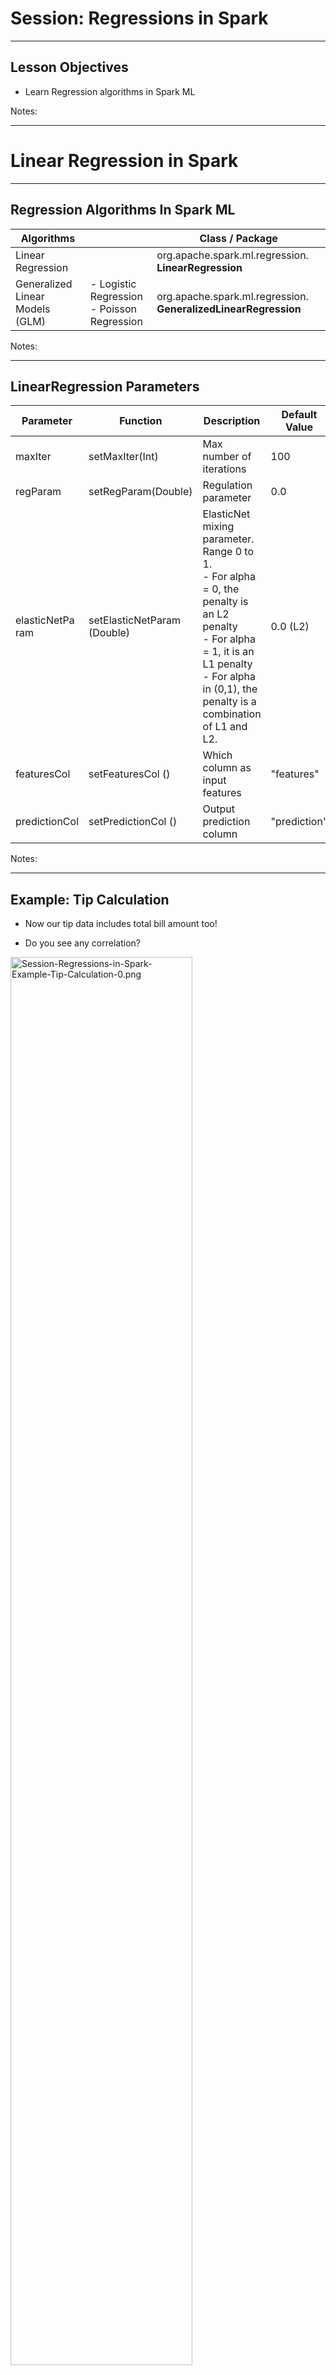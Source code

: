 # Session: Regressions in Spark

---

## Lesson Objectives


 * Learn Regression algorithms in Spark ML

Notes:




---

# Linear Regression in Spark

---

## Regression Algorithms In Spark ML
| Algorithms                       |                                                        | Class / Package                                                 |
|----------------------------------|--------------------------------------------------------|-----------------------------------------------------------------|
| Linear Regression                |                                                        | org.apache.spark.ml.regression. **LinearRegression**            |
| Generalized  Linear Models (GLM) | -  Logistic  Regression   <br /> -  Poisson Regression | org.apache.spark.ml.regression. **GeneralizedLinearRegression** |

Notes:



---

## LinearRegression Parameters

| Parameter        | Function                    | Description                                                                                                                                                                                                       | Default Value |
|------------------|-----------------------------|-------------------------------------------------------------------------------------------------------------------------------------------------------------------------------------------------------------------|---------------|
| maxIter          | setMaxIter(Int)             | Max number of iterations                                                                                                                                                                                          | 100           |
| regParam         | setRegParam(Double)         | Regulation parameter                                                                                                                                                                                              | 0.0           |
| elasticNetPa ram | setElasticNetParam (Double) | ElasticNet mixing parameter.  Range 0 to 1.<br /> - For alpha = 0, the penalty is an L2 penalty<br /> - For alpha = 1, it is an L1 penalty<br /> - For alpha in (0,1), the penalty is a combination of L1 and L2. | 0.0  (L2)     |
| featuresCol      | setFeaturesCol ()           | Which column as input features                                                                                                                                                                                    | "features"    |
| predictionCol    | setPredictionCol ()         | Output prediction column                                                                                                                                                                                          | "prediction"  |

Notes:



---

## Example: Tip Calculation


 * Now our tip data includes total bill amount too!

 * Do you see any correlation?

<img src="../../assets/images/machine-learning/3rd-party/Session-Regressions-in-Spark-Example-Tip-Calculation-0.png" alt="Session-Regressions-in-Spark-Example-Tip-Calculation-0.png" style="width:76%;"/><!-- {"left" : 1.02, "top" : 2.38, "height" : 4.23, "width" : 8.21} -->



Notes:



---

## Tips vs Bill


 * There is clearly a correlation between bill amount and tip

 * We can fit a line to predict tip

 * This is **linear regression**!

<img src="../../assets/images/machine-learning/Session-Regressions-in-Spark-Tips-vs-Bill-0.png" style="width:50%"><!-- {"left" : 2.24, "top" : 2.6, "height" : 4.36, "width" : 5.77} -->


Notes:



---

## Spark Linear Regression Code (Scala)

```
 import org.apache.spark.ml.regression.LinearRegression  

 // Load training data
 val training = spark.read.....  

 val lr = new LinearRegression()  
    .setMaxIter(10)  
    .setRegParam(0.3)  
    .setElasticNetParam(0.8)    

 // Fit the model
 val lrModel = lr.fit(training)  

 // Print the coefficients and intercept for linear regression
 println(s"Coefficients: ${lrModel.coefficients} Intercept: ${lrModel.intercept}")  

 // Summarize the model over the training set and print out some metrics
 val trainingSummary = lrModel.summary
 println(s"numIterations: ${trainingSummary.totalIterations}")
 println(s"objectiveHistory: [${trainingSummary.objectiveHistory.mkString(",")}]")
 trainingSummary.residuals.show()
 println(s"RMSE: ${trainingSummary.rootMeanSquaredError}")
 println(s"r2: ${trainingSummary.r2}")
```
Notes:

TODO – update for tips


---

## Spark Linear Regression Code (Python)  1/4  - Creating Data Frames

```
 #  **** 1 ****

 import numpy as np
 import pandas as pd

 tip_data = pd.DataFrame({     
     'bill' : [50.00, 30.00, 60.00, 40.00, 65.00, 20.00, 10.00, 15.00, 25.00, 35.00],
     'tip' : [12.00, 7.00, 13.00, 8.00, 15.00, 5.00, 2.00, 2.00, 3.00, 4.00]    
     })
print(tip_data)  


#  **** 2 ****
 spark_tips = spark.createDataFrame(tip_data)
 spark_tips.show()
```

 * ** 1 **: importing Numpy and Pandas libraries

 * ** 2 **: Constructing a Panda dataframe and converting it into Spark dataframe

Notes:



---

## Spark Linear Regression Code (Python)  2/4 – Plotting Data

```
 import matplotlib.pyplot as plt
 plt.scatter(tip_data.bill, tip_data.tip)
 plt.ylabel('tip')
 plt.xlabel('bill')
 plt.show()
```

<img src="../../assets/images/machine-learning/Python-2-4-Plotting-Data-0.png" style="width:50%;"/><!-- {"left" : 2.17, "top" : 2.87, "height" : 4.16, "width" : 5.91} -->


Notes:



---

## Spark Linear Regression Code (Python) 3/4 – Create a Model, Fit Training Data

```
 from pyspark.ml.regression import LinearRegression 
 from pyspark.ml.feature import VectorAssembler 

 #  **** 3 ****
 assembler = VectorAssembler(inputCols=["bill"], outputCol="features")
 featureVector = assembler.transform(spark_tips)
 featureVector.show()

 #  **** 4 ****
 lr = LinearRegression(maxIter=10, regParam=0.3, elasticNetParam=0.8)
 lrModel = lr.fit(featureVector)

 #  **** 5 ****
 intercept = lrModel.intercept    # This is the intercept  
 slope = lrModel.coefficients[0]  # This is the slope
```
<!-- {"left" : 0, "top" : 1.28, "height" : 3.49, "width" : 10.25} -->

Notes:



---

## Spark Linear Regression Code (Python) 3/4 – Print Model Properties

```
# Print the coefficients and intercept for linear regression  
print("Coefficients: %s" % str(lrModel.coefficients[0]))
print("Intercept: %s" % str(lrModel.intercept))    

# Summarize the model over the training set and print out some metrics
trainingSummary = lrModel.summary
print("numIterations: %d" % trainingSummary.totalIterations)
print("objectiveHistory: %s" % str(trainingSummary.objectiveHistory))
print("RMSE: %f" % trainingSummary.rootMeanSquaredError)
print("r2: %f" % trainingSummary.r2)
trainingSummary.residuals.show()
```
<!-- {"left" : 0, "top" : 1.15, "height" : 2.62, "width" : 10.25} -->


```text
Coefficients: 0.226334605857
Intercept: -0.8217112049846651
numIterations: 3
objectiveHistory: [0.5000000000000002, 0.4158224893708402, 0.10101250448579287]
RMSE: 1.413302
r2: 0.902517
+--------------------+
|           residuals|
+--------------------+
|  1.5049809121494295|
|  1.0316730292835246|
|  ...               |
| -3.0999999999999996|
+--------------------+

```
<!-- {"left" : 0, "top" : 4.16, "height" : 2.78, "width" : 9.75} -->


Notes:



---

## Evaluating Linear Regression Model

  * Plot
  * Residuals
  * R2

Notes:



---

## Evaluating Linear Regression Model - Plot the regression

```
 # Create a list of values in the best fit line
 abline_values = [slope * i + intercept for i in tip_data.bill]

 # Plot the best fit line over the actual values
 plt.scatter(tip_data.bill, tip_data.tip)
 plt.plot(tip_data.bill, abline_values, 'b')
 plt.ylabel('tip')
 plt.xlabel('bill')
 plt.title("Fit Line")
 plt.show()
```
<!-- {"left" : 0, "top" : 1.24, "height" : 2.65, "width" : 10.25} -->


<img src="../../assets/images/machine-learning/Model-Plot-the-regression-0.png" style="width:40%"><!-- {"left" : 3.01, "top" : 3.97, "height" : 3.19, "width" : 4.24} -->


Notes:



---

## Evaluating Linear Regression Model – Calculate Coefficient of Determination (R2)

 * R2 is between 0 and 1.1 is perfect fit!

 * Here our R2 is 0.90 -> pretty good fit !

```
 # Summarize the model over the training set and print out some metrics
 trainingSummary = lrModel.summary
 print("RMSE: %f" % trainingSummary.rootMeanSquaredError)
 print("r2: %f" % trainingSummary.r2)

# output
# RMSE: 1.413302
# r2: 0.902517
```
<!-- {"left" : 0, "top" : 2.43, "height" : 1.97, "width" : 10.25} -->


Notes:



---

## Evaluating Linear Regression Model – Plot Residuals

  * Residuals are the error / difference between the actual tip and predicted tip

  * We want it to be as small as possible

  * Overall residuals should be close to zeroWe don't want model that always predicts high or low


<img src="../../assets/images/machine-learning/3rd-party/Session-Regressions-in-Spark-Evaluating-Linear-Regression-Model-Plot-Residuals-0.png" style="width:60%"><!-- {"left" : 1.02, "top" : 3.15, "height" : 3.88, "width" : 8.21} -->


Notes:



---

## Evaluating Linear Regression Model – Estimate Tip

```
 a = lrModel.coefficients[0]   # -0.8217112049846651
 b = lrModel.intercept         # 0.226334605857*   

 tip_for_100 = a * 100 + b   
 print(tip_for_100)   # 21.81     

 # add estimated tip to dataframe  
 tip_data['est_tip'] = tip_data.bill * a + b
 tip_data
```

<img src="../../assets/images/machine-learning/3rd-party/Session-Regressions-in-Spark-Evaluating-Linear-Regression-Model-Estimate-Tip-0.png" style="width:16%;"/><!-- {"left" : 4.35, "top" : 3.7, "height" : 3.19, "width" : 1.55} -->


Notes:



---

## Evaluating Linear Regression Model – Estimate Tip

```
 ## Adding Estimated Tip column to Spark dataframe
 # This is a bit tricky. We need to use the sql expr function to make this work.
 # The formula: (bill * a) + b

 from pyspark.sql.functions import expr  
 formula = "(bill * " + str(a) + ") + " + str(b)
 print(formula)  

 spark_tips_with_est = spark_tips.withColumn("est_tip", expr(formula))
 spark_tips_with_est.show()
```

```text
(bill * 0.226334605857) + -0.8217112049846651

+----+----+------------------+
|bill| tip|           est_tip|
+----+----+------------------+
|50.0|12.0|10.495019087865336|
|30.0| 7.0| 5.968326970725334|
|60.0|13.0|12.758365146435334|
|40.0| 8.0| 8.231673029295335|
|65.0|15.0|13.890038175720335|
|20.0| 5.0|3.7049809121553343|
|10.0| 2.0|1.4416348535853347|
|15.0| 2.0| 2.573307882870335|
|25.0| 3.0| 4.836653941440335|
|35.0| 4.0|7.1000000000103345|
+----+----+------------------+

```

Notes:



---

## Lab: Linear Regression


  *  **Overview**:
     - Use ML Linear Regression
  *  **Approximate time**:
     - 20-40 mins
  *  **Instructions**:
     - LIR-1: tip data, to get started with APIs

     - LIR-2: house prices


Notes:




---

# Multiple Linear Regression in Spark

---

## Problem: House Prices

| Sale Price $ | Bedrooms | Bathrooms | Sqft_Living | Sqft_Lot |
|--------------|----------|-----------|-------------|----------|
| 280,000      | 6        | 3         | 2,400       | 9,373    |
| 1,000,000    | 4        | 3.75      | 3,764       | 20,156   |
| 745,000      | 4        | 1.75      | 2.060       | 26,036   |
| 425,000      | 5        | 3.75      | 3,200       | 8,618    |
| 240,000      | 4        | 1.75      | 1,720       | 8,620    |
| 327,000      | 3        | 1.5       | 1,750       | 34,465   |
| 347,000      | 4        | 1.75      | 1,860       | 14,650   |


  * Multiple factors decide house prices

  * It is not a simple  Y ~ X any more

  * We will use  **multiple linear regression**

Notes:



---

## Multiple Linear Regression


<img src="../../assets/images/machine-learning/3rd-party/Session-Regressions-in-Spark-Multiple-Linear-Regression-0.png" style="width:70%"/>


 * Outcome depends on multiple variables

Notes:



---

## Multiple Linear Regression in Spark


  * Spark.ml.LinearRegression supports MLR out of the box

  * When creating a featureVector, we will have multiple columns are input

     - ["Bedrooms", "Bathrooms", "SqFtTotLiving", "SqFtLot"]

     - Order doesn't matter

Notes:



---

## Multiple Linear Regression in Spark – Code (Python)

```
import numpy as np
import pandas as pd
import matplotlib.pyplot as plt
from pyspark.ml.regression import LinearRegression
from pyspark.ml.feature import VectorAssembler

housePrices = spark.read.csv("/data/house-prices/house-sales-full.csv", header=True, inferSchema=True)
housePrices.show()
## too many attributes / columns

## select a few attributes
housePrices_compact = housePrices_compact.show()
housePrices.select("SalePrice", "Bedrooms", "Bathrooms", "SqFtTotLiving", "SqFtLot")

housePrices_compact.count() ## 27,063 observations

```


Notes:



---

## Multiple Linear Regression in Spark – Code (Python)


```text
Row count = 27063


+---------+--------+---------+-------------+-------+
|SalePrice|Bedrooms|Bathrooms|SqFtTotLiving|SqFtLot|
+---------+--------+---------+-------------+-------+
|   280000|       6|      3.0|         2400|   9373|
|  1000000|       4|     3.75|         3764|  20156|
|   745000|       4|     1.75|         2060|  26036|
|   425000|       5|     3.75|         3200|   8618|
|   240000|       4|     1.75|         1720|   8620|
|   349900|       2|      1.5|          930|   1012|
|   327500|       3|      1.5|         1750|  34465|
|   347000|       4|     1.75|         1860|  14659|
|   220400|       2|      1.0|          990|   5324|
|   437500|       4|      2.0|         1980|  10585|
|   150000|       2|      1.0|          840|  12750|
|   300000|       3|      1.0|         1750|   5200|
+---------+--------+---------+-------------+-------+

```

Notes:



---

## Multiple Linear Regression in Spark – Code (Python)

```
assembler = VectorAssembler(inputCols=["Bedrooms", "Bathrooms","SqFtTotLiving", "SqFtLot"], outputCol="features")

featureVector = assembler.transform(housePrices_compact)
featureVector = featureVector.withColumnRenamed("SalePrice", "label") featureVector.show(10,False) # display 10 rows and all column data without truncating

```


```text
+-------+--------+---------+-------------+-------+-------------------------+
|label  |Bedrooms|Bathrooms|SqFtTotLiving|SqFtLot|features                 |
+-------+--------+---------+-------------+-------+-------------------------+
|280000 |6       |3.0      |2400         |9373   |[6.0,3.0,2400.0,9373.0]  |
|1000000|4       |3.75     |3764         |20156  |[4.0,3.75,3764.0,20156.0]|
|745000 |4       |1.75     |2060         |26036  |[4.0,1.75,2060.0,26036.0]|
|425000 |5       |3.75     |3200         |8618   |[5.0,3.75,3200.0,8618.0] |
|240000 |4       |1.75     |1720         |8620   |[4.0,1.75,1720.0,8620.0] |
|349900 |2       |1.5      |930          |1012   |[2.0,1.5,930.0,1012.0]   |
|327500 |3       |1.5      |1750         |34465  |[3.0,1.5,1750.0,34465.0] |
|347000 |4       |1.75     |1860         |14659  |[4.0,1.75,1860.0,14659.0]|
|220400 |2       |1.0      |990          |5324   |[2.0,1.0,990.0,5324.0]   |
|437500 |4       |2.0      |1980         |10585  |[4.0,2.0,1980.0,10585.0] |
+-------+--------+---------+-------------+-------+-------------------------+
only showing top 10 rows

```

Notes:



---

## Multiple Linear Regression in Spark – Code (Python)


```
lr = LinearRegression(maxIter=10, regParam=0.3, elasticNetParam=0.8)
lrModel = lr.fit(featureVector)
print("Coefficents:" + str(lrModel.coefficients))
print("Intercept: " + str(lrModel.intercept))
print("RMSE: %f" % lrModel.summary.rootMeanSquaredError)
print("r2: %f" % lrModel.summary.r2)
print("numIterations: %d" % lrModel.summary.totalIterations)
print("objectiveHistory: %s" % str(lrModel.summary.objectiveHistory))
```

```text
Coefficents:[-69405.457812,25714.1481078,274.458312769,-0.0]
Intercept: 105562.58117252712

RMSE: 246442.225880
r2: 0.483214

numIterations: 11
objectiveHistory: [0.5000000000000002, 0.4565457266170319, 0.3376986997173243, 0.30010335871879656, 0.2852977093323423, 0.27654782886180707, 0.2701349132960898, 0.26332624819112604, 0.26138384191458414, 0.25967594157902535, 0.25839392000729794]

```

 *  **Question for the class:**

    Is this model a good fit?  Explain!

Notes:



---

### Multiple Linear Regression in Spark – Code (Python) - Let's Do Some Predictions


```
new_data = pd.DataFrame({'Bedrooms' : [5,3,2],
                         'Bathrooms' : [3,2,1.5],
                         'SqFtTotLiving' : [4400, 1800, 1550],
                         'SqFtLot' : [10000, 5000, 4000]
                        })
new_data_spark = spark.createDataFrame(new_data)
new_featureVector = assembler.transform(new_data_spark)
new_featureVector.show(10,False)

predicted_prices = lrModel.transform(new_featureVector)
predicted_prices.show(10, False)
```

```text
# output: new_feature_vector
+---------+--------+-------+-------------+------------------------+
|Bathrooms|Bedrooms|SqFtLot|SqFtTotLiving|features                |
+---------+--------+-------+-------------+------------------------+
|3.0      |5       |10000  |4400         |[5.0,3.0,4400.0,10000.0]|
|2.0      |3       |5000   |1800         |[3.0,2.0,1800.0,5000.0] |
|1.5      |2       |4000   |1550         |[2.0,1.5,1550.0,4000.0] |
+---------+--------+-------+-------------+------------------------+

```

```text
# output: predicted_prices
+---------+--------+-------+-------------+------------------------+------------------+
|Bathrooms|Bedrooms|SqFtLot|SqFtTotLiving|features                |prediction        |
+---------+--------+-------+-------------+------------------------+------------------+
|3.0      |5       |10000  |4400         |[5.0,3.0,4400.0,10000.0]|1043294.3126218329|
|2.0      |3       |5000   |1800         |[3.0,2.0,1800.0,5000.0] |442799.46693731495|
|1.5      |2       |4000   |1550         |[2.0,1.5,1550.0,4000.0] |430733.2725030012 |
+---------+--------+-------+-------------+------------------------+------------------+

```

Notes:



---

## Lab: Multiple Linear Regression


  *  **Overview**:

     - Use ML Multiple Linear Regression

  *  **Approximate time**:

     - 20-40 mins

  *  **Instructions**:

      - LIR-3: house prices with multiple linear regression


Notes:




---

# Logistic Regression in Spark

---

## Logistic Algorithms in Spark ML


 * Supports

     - Binomial Logistic Regression (binary outcomes, yes/no)

     - Multinomial Logistic Regression (predicts K possible outcomes)

 * Implementation (new ML package)

     - org.apache.spark.ml.classification.LogisticRegression

Notes:



---

## LogisticRegression Parameters

| Parameter | Function            | Description                                                                                                                                                                                                                                                                                       | Default Value |
|-----------|---------------------|---------------------------------------------------------------------------------------------------------------------------------------------------------------------------------------------------------------------------------------------------------------------------------------------------|---------------|
| maxIter   | setMaxIter(Int)     | Max number of iterations                                                                                                                                                                                                                                                                          | 100           |
| regParam  | setRegParam(Double) | Regulation parameter                                                                                                                                                                                                                                                                              | 0.0           |
| family    | setFamily(String)   | -binomial: Binary logistic regression with pivoting <br/>- multinomial: Multinomial logistic (softmax) regression without pivoting  <br/>- auto: Automatically select the family based on the number of classes: If numClasses == 1 OR numClasses == 2, set to binomial. Else, set to multinomial | "auto"        |


Notes:



---

## LogisticRegression Parameters

| Parameter        | Function                    | Description                                                                                                                                                                                                 | Default Value |
|------------------|-----------------------------|-------------------------------------------------------------------------------------------------------------------------------------------------------------------------------------------------------------|---------------|
| elasticNetPa ram | setElasticNetParam (Double) | ElasticNet mixing parameter.  Range 0 to 1.<br/>- For alpha = 0, the penalty is an L2 penalty<br/>- For alpha = 1, it is an L1 penalty<br/>- For alpha in (0,1), the penalty is a combination of L1 and L2. | 0.0  (L2)     |
| featuresCol      | setFeaturesCol ()           | Which column as input features                                                                                                                                                                              | features      |
| predictionCol    | setPredictionCol ()         | Output prediction column                                                                                                                                                                                    | prediction    |

Notes:



---

### Example: Applying for Credit Card


 * Here is historical data on credit score and if the credit application is approved

 * What is the chance someone with score of  **700**  getting a credit card approved?

 | Credit Score | Approved? |
 |--------------|-----------|
 | 560          | No        |
 | 750          | Yes       |
 | 680          | Yes       |
 | 650          | No        |
 | 450          | No        |
 | 800          | Yes       |
 | 775          | Yes       |
 | 525          | No        |
 | 620          | No        |
 | 705          | No        |
 | 830          | Yes       |
 | 610          | Yes       |
 | 690          | No        |

Notes:

Image credit : (CC) : https://www.flickr.com/photos/cafecredit/27321078025


---

## Plotting Credit Approval Data

<img src="../../assets/images/machine-learning/credit-approval-1.png" style="max-width:70%"/>


Notes:



---

## Logistic Regression in Spark ML Code (Python) 1/4

```
import numpy as np
import pandas as pd
from pyspark.ml.classification import LogisticRegression
from pyspark.ml.feature import VectorAssembler

mydata = pd.DataFrame({
            'score' : [550, 750, 680, 650, 450, 800, 775, 525, 620, 705, 830, 610, 690],
            'approved' : [0,1,1,0,0,1,1,0,0,0,1,1,0]
            })
credit_data = spark.createDataFrame(mydata)
```

* Converting a Pandas dataframe into Spark dataframe

Notes:



---

## Logistic Regression in Spark ML Code (Python) 2/4


 ```
 assembler = VectorAssembler(inputCols=["score"], outputCol="features")
 featureVector = assembler.transform(credit_data)
 featureVector = featureVector.withColumn("label",featureVector.approved)
 featureVector.show()
```

```text
+--------+-----+--------+-----+
|approved|score|features|label|
+--------+-----+--------+-----+
|       0|550.0| [550.0]|    0|
|       1|750.0| [750.0]|    1|
|       1|680.0| [680.0]|    1|
|       0|650.0| [650.0]|    0|
|       0|450.0| [450.0]|    0|
|       1|800.0| [800.0]|    1|
|       1|775.0| [775.0]|    1|
|       0|525.0| [525.0]|    0|
|       0|620.0| [620.0]|    0|
|       0|705.0| [705.0]|    0|
|       1|830.0| [830.0]|    1|
|       1|610.0| [610.0]|    1|
|       0|690.0| [690.0]|    0|
+--------+-----+--------+-----+

```

Notes:



---

## Logistic Regression in Spark ML Code (Python) 3/4


```
lr = LogisticRegression(maxIter=50, regParam=0.3, elasticNetParam=0.8)

# Fit the model
lrModel = lr.fit(featureVector)

# Print the coefficients and intercept for logistic regression
print("Coefficients: " + str(lrModel.coefficients))
print("Intercept: " + str(lrModel.intercept))
```

```text
Coefficients: [0.00231936473739]
Intercept: -1.697546464447156

```

Notes:



---

## Logistic Regression in Spark ML Code (Python) 4/4

```
 lrModel.summary.predictions.show()
```

```text
+--------+-----+--------+-----+--------------------+--------------------+----------+
|approved|score|features|label|       rawPrediction|         probability|prediction|
+--------+-----+--------+-----+--------------------+--------------------+----------+
|       0|550.0| [550.0]|  0.0|[0.42189585888523...|[0.60393682312240...|       0.0|
|       1|750.0| [750.0]|  1.0|[-0.0419770885918...|[0.48950726855595...|       1.0|
|       1|680.0| [680.0]|  1.0|[0.12037844302514...|[0.53005832166779...|       0.0|
|       0|650.0| [650.0]|  0.0|[0.18995938514670...|[0.54734755549913...|       0.0|
|       0|450.0| [450.0]|  0.0|[0.65383233262376...|[0.65787354968202...|       0.0|
|       1|800.0| [800.0]|  1.0|[-0.1579453254610...|[0.46059555225819...|       1.0|
|       1|775.0| [775.0]|  1.0|[-0.0999612070264...|[0.47503048656856...|       1.0|
|       0|525.0| [525.0]|  0.0|[0.47987997731987...|[0.61771953276060...|       0.0|
|       0|620.0| [620.0]|  0.0|[0.25954032726826...|[0.56452329070847...|       0.0|
|       0|705.0| [705.0]|  0.0|[0.06239432459051...|[0.51559352260997...|       0.0|
|       1|830.0| [830.0]|  1.0|[-0.2275262675826...|[0.44336255743359...|       1.0|
|       1|610.0| [610.0]|  1.0|[0.28273397464212...|[0.57021636641005...|       0.0|
|       0|690.0| [690.0]|  0.0|[0.09718479565129...|[0.52427709405754...|       0.0|
+--------+-----+--------+-----+--------------------+--------------------+----------+

```

 *  **Question for the class:** Notice when the prediction differs from actual ('approved')

Notes:



---

## Evaluating Logistics Regression


 * We are going to use ROC curve / Area-Under-Curve measure to evaluate the logistic model

 *  **Note to instructor:** Jump off point to  **ML-Concepts.pptx**


<img src="../../assets/images/machine-learning/ROC-04-AUC-2.png" style="width:60%"/>

Notes:



---

## Logistic Regression in Spark ML Code (Python) 4/4

```
 trainingSummary = lrModel.summary
 print("areaUnderROC: " + str(trainingSummary.areaUnderROC))  
 ## 0.8571428571428571

 roc_df = trainingSummary.roc.toPandas()
 plt.plot(roc_df['FPR'], roc_df['TPR'])
 plt.xlabel("FPR")
 plt.ylabel("TPR")
 plt.title("ROC Curve")
 plt.plot([0.0, 1.0], [0.0, 1.0], 'r')
```


 * 0 <= AUC <= 1.0

 * Here AUC = 0.857

 * Pretty good !


 <img src="../../assets/images/machine-learning/3rd-party/Session-Regressions-in-Spark-Logistic-Regression-in-Spark-ML-Code-Python-4-4-0.png" style="width:40%;margin-top:-150px"/>



Notes:



---

## Prediction

```
newdata = pd.DataFrame({'score' : [600, 700, 810] })
print(newdata)

spark_newdata = spark.createDataFrame(newdata)
newfeatures = assembler.transform(spark_newdata)
predicted = lrModel.transform(newfeatures)
predicted.show(10, False)

```

```text
   score
0    600
1    700
2    810


+-----+--------+--------------------+--------------------+----------+
|score|features|       rawPrediction|         probability|prediction|
+-----+--------+--------------------+--------------------+----------+
|  600| [600.0]|[0.30592762201597...|[0.57589092990394...|       0.0|
|  700| [700.0]|[0.07399114827744...|[0.51848935254944...|       0.0|
|  810| [810.0]|[-0.1811389728349...|[0.45483867290735...|       1.0|
+-----+--------+--------------------+--------------------+----------+

```

 * TODO : verify thiscredit score 600 has only 14% (probability 0.14) chance of getting approved

 * credit score of 810 has 93% chance of approval

Notes:



---

## LogisticRegression Code (Python) – Full Code

```
import numpy as np
import pandas as pd
from pyspark.ml.classification import LogisticRegression
from pyspark.ml.feature import VectorAssembler

mydata = pd.DataFrame({
     'score' : [550, 750, 680, 650, 450, 800, 775, 525, 620, 705, 830, 610, 690],
     'approved' : [0,1,1,0,0,1,1,0,0,0,1,1,0]
    })

credit_data = spark.createDataFrame(mydata)
assembler = VectorAssembler(inputCols=["score"], outputCol="features") featureVector = assembler.transform(credit_data)
featureVector = featureVector.withColumn("label",featureVector.approved)

lr = LogisticRegression(maxIter=50, regParam=0.3, elasticNetParam=0.8)
lrModel = lr.fit(featureVector)

print("Coefficients: " + str(lrModel.coefficients))
print("Intercept: " + str(lrModel.intercept))
```

Notes:



---

## Lab: Logistic Regression


 *  **Overview**:

     - Learn Logistic Regression

 *  **Approximate time**:

     - 15-20 mins

 *  **Instructions**:

     - LOG-1: Credit card approval

Notes:




---

# Multiple Logistic Regression in Spark

---

## Multiple Logistic Regression


 * So far we have seen ONE predictor determining the outcome

     - Credit score determining  approval / denial

 * We can have multiple factors (independent variables) determining an outcome as well

     - This is called 'multiple logistic regression'

<img src="../../assets/images/machine-learning/Multiple-Logistic-Regression-0.png" style="width:60%"/>

Notes:



---

## Exercise: College Admission


 * Consider college application and admittance data

 *  **Inputs** :

     - GRE:  max 800

     - GPA: 1.0  to4.0

     - Rank: 1 (better) to 4

 *  **Output**

     - Admitted : Yes or No

 * We are going to use Multiple Logistic Regression to predict admission results


---


## Exercise: College Admission


| gre | gpa  | rank | admitted |
|-----|------|------|----------|
| 380 | 3.6  | 3    | No       |
| 660 | 3.67 | 3    | Yes      |
| 800 | 4    | 1    | Yes      |
| 640 | 3.19 | 4    | Yes      |
| 520 | 2.93 | 4    | No       |
| 760 | 3.0  | 2    | Yes      |
| 400 | 3.08 | 2    | No       |
| 700 | 4.0  | 1    | Yes      |
| 500 | 3.17 | 3    | No       |

Notes:



---

## Multiple Logistic Regression Code (Python)


 ```
admissions = spark.read.csv("/data/college-admissions/admission-data.csv",header=True, inferSchema=True)
admissions.show()
assembler = VectorAssembler(inputCols=["gre", "gpa","rank"], outputCol="features")
featureVector = assembler.transform(admissions)
featureVector = featureVector.withColumn("label",featureVector["admit"]) featureVector.show()
 ```

```text
# admissions

+-----+---+----+----+
|admit|gre| gpa|rank|
+-----+---+----+----+
|    0|380|3.61|   3|
|    1|660|3.67|   3|
|    1|800| 4.0|   1|
|    1|640|3.19|   4|
|    0|520|2.93|   4|

```

```text
# featureVector

+-----+---+----+----+----------------+-----+
|admit|gre| gpa|rank|        features|label|
+-----+---+----+----+----------------+-----+
|    0|380|3.61|   3|[380.0,3.61,3.0]|    0|
|    1|660|3.67|   3|[660.0,3.67,3.0]|    1|
|    1|800| 4.0|   1| [800.0,4.0,1.0]|    1|
|    1|640|3.19|   4|[640.0,3.19,4.0]|    1|
|    0|520|2.93|   4|[520.0,2.93,4.0]|    0|

```

Notes:



---

## Multiple Logistic Regression Code (Python)

```
lr = LogisticRegression(maxIter=50, regParam=0.3, elasticNetParam=0.8)
lrModel = lr.fit(featureVector)

# Print the coefficients and intercept for logistic regression
print("Coefficients: " + str(lrModel.coefficients))
print("Intercept: " + str(lrModel.intercept)
lrModel.summary.predictions.show()
```

```text
TODO output
```

Notes:



---

## Evaluating Multiple Logistic Regression  Model


```
trainingSummary = lrModel.summary
print("areaUnderROC: " + str(trainingSummary.areaUnderROC))

# ROC curve
roc_df = trainingSummary.roc.toPandas()
plt.plot(roc_df['FPR'], roc_df['TPR'])
plt.xlabel("FPR") plt.ylabel("TPR")
plt.title("ROC Curve")
plt.plot([0.0, 1.0], [0.0, 1.0], 'r')
```

```text
TODO output
```

Notes:



---

## Predict Outcomes Multiple Logistic Regression  Model


```
newdata = pd.DataFrame({'gre' : [600, 700, 800],
                        'gpa' : [4.0, 3.5, 3.2],
                        'rank': [1, 2, 3]}
                        })
print(newdata)

spark_newdata = spark.createDataFrame(newdata)
newfeatures = assembler.transform(spark_newdata)
lrModel.transform(newfeatures).show()
```

```text
TODO output
```

Notes:



---

## Lab: Multiple Logistic Regression


  *  **Overview**:

     - Learn Logistic Regression

  *  **Approximate time**:

     - 15-20 mins

  *  **Instructions**:

     - LOG-2: College Admissions


Notes:

